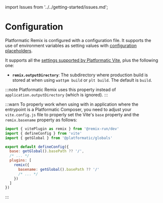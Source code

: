 import Issues from '../../getting-started/issues.md';

# Configuration

Platformatic Remix is configured with a configuration file. It supports the use
of environment variables as setting values with [configuration placeholders](#configuration-placeholders).

It supports all the [settings supported by Platformatic Vite](../vite/configuration.md), plus the following one:

- **`remix.outputDirectory`**: The subdirectory where production build is stored at when using `wattpm build` or `plt build`. The default is `build`.

:::note
Platformatic Remix uses this property instead of `application.outputDirectory` (which is ignored).
:::

:::warn
To properly work when using with in application where the entrypoint is a Platformatic Composer, you need to adjust your `vite.config.js` file to
properly set the Vite's `base` property and the `remix.basename` property as follows:

```js
import { vitePlugin as remix } from '@remix-run/dev'
import { defineConfig } from 'vite'
import { getGlobal } from '@platformatic/globals'

export default defineConfig({
  base: getGlobal().basePath ?? '/',
  /* ... */
  plugins: [
    remix({
      basename: getGlobal().basePath ?? '/'
      /* ... */
    })
  ]
})
```

:::

<Issues />
